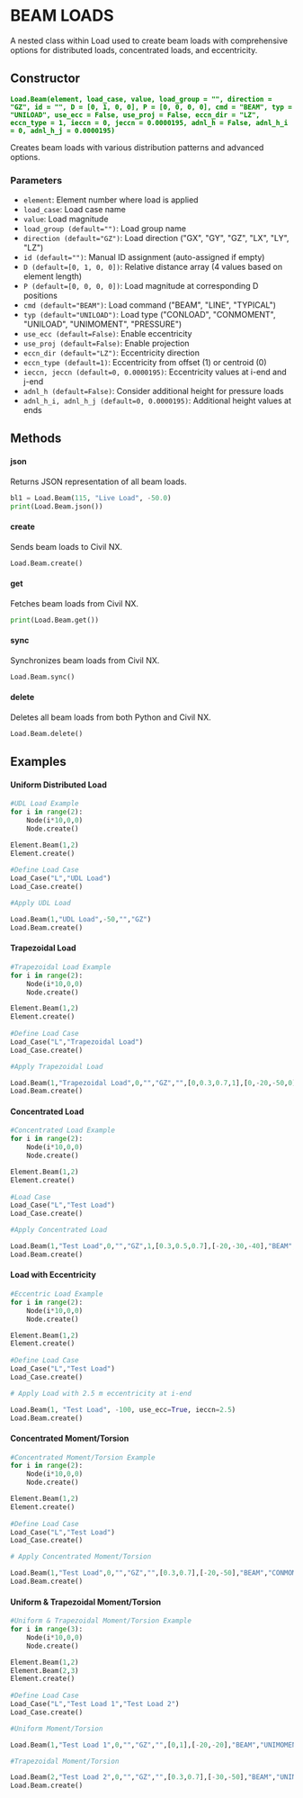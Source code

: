 # BEAM LOADS

A nested class within Load used to create beam loads with comprehensive options for distributed loads, concentrated loads, and eccentricity.

## Constructor
**<font color="green">`Load.Beam(element, load_case, value, load_group = "", direction = "GZ", id = "", D = [0, 1, 0, 0], P = [0, 0, 0, 0], cmd = "BEAM", typ = "UNILOAD", use_ecc = False, use_proj = False, eccn_dir = "LZ", eccn_type = 1, ieccn = 0, jeccn = 0.0000195, adnl_h = False, adnl_h_i = 0, adnl_h_j = 0.0000195)`</font>**

Creates beam loads with various distribution patterns and advanced options.

### Parameters
* `element`: Element number where load is applied
* `load_case`: Load case name
* `value`: Load magnitude
* `load_group (default="")`: Load group name
* `direction (default="GZ")`: Load direction ("GX", "GY", "GZ", "LX", "LY", "LZ")
* `id (default="")`: Manual ID assignment (auto-assigned if empty)
* `D (default=[0, 1, 0, 0])`: Relative distance array (4 values based on element length)
* `P (default=[0, 0, 0, 0])`: Load magnitude at corresponding D positions
* `cmd (default="BEAM")`: Load command ("BEAM", "LINE", "TYPICAL")
* `typ (default="UNILOAD")`: Load type ("CONLOAD", "CONMOMENT", "UNILOAD", "UNIMOMENT", "PRESSURE")
* `use_ecc (default=False)`: Enable eccentricity
* `use_proj (default=False)`: Enable projection
* `eccn_dir (default="LZ")`: Eccentricity direction
* `eccn_type (default=1)`: Eccentricity from offset (1) or centroid (0)
* `ieccn, jeccn (default=0, 0.0000195)`: Eccentricity values at i-end and j-end
* `adnl_h (default=False)`: Consider additional height for pressure loads
* `adnl_h_i, adnl_h_j (default=0, 0.0000195)`: Additional height values at ends




## Methods

#### json
Returns JSON representation of all beam loads.

```py
bl1 = Load.Beam(115, "Live Load", -50.0)
print(Load.Beam.json())
```

#### create
Sends beam loads to Civil NX.

```py
Load.Beam.create()
```

#### get
Fetches beam loads from Civil NX.

```py
print(Load.Beam.get())
```

#### sync
Synchronizes beam loads from Civil NX.

```py
Load.Beam.sync()
```

#### delete
Deletes all beam loads from both Python and Civil NX.

```py
Load.Beam.delete()
```










## Examples

#### Uniform Distributed Load
```py
#UDL Load Example
for i in range(2):
    Node(i*10,0,0)
    Node.create()

Element.Beam(1,2)
Element.create()
    
#Define Load Case
Load_Case("L","UDL Load")
Load_Case.create()

#Apply UDL Load

Load.Beam(1,"UDL Load",-50,"","GZ")
Load.Beam.create()

```

#### Trapezoidal Load

```py
#Trapezoidal Load Example
for i in range(2):
    Node(i*10,0,0)
    Node.create()

Element.Beam(1,2)
Element.create()
    
#Define Load Case
Load_Case("L","Trapezoidal Load")
Load_Case.create()

#Apply Trapezoidal Load

Load.Beam(1,"Trapezoidal Load",0,"","GZ","",[0,0.3,0.7,1],[0,-20,-50,0])
Load.Beam.create()
```

#### Concentrated Load
```py
#Concentrated Load Example
for i in range(2):
    Node(i*10,0,0)
    Node.create()

Element.Beam(1,2)
Element.create()
    
#Load Case
Load_Case("L","Test Load")
Load_Case.create()

#Apply Concentrated Load

Load.Beam(1,"Test Load",0,"","GZ",1,[0.3,0.5,0.7],[-20,-30,-40],"BEAM","CONLOAD")
Load.Beam.create()
```

#### Load with Eccentricity
```py
#Eccentric Load Example
for i in range(2):
    Node(i*10,0,0)
    Node.create()

Element.Beam(1,2)
Element.create()
    
#Define Load Case
Load_Case("L","Test Load")
Load_Case.create()

# Apply Load with 2.5 m eccentricity at i-end

Load.Beam(1, "Test Load", -100, use_ecc=True, ieccn=2.5)
Load.Beam.create()
```

#### Concentrated Moment/Torsion
```py
#Concentrated Moment/Torsion Example
for i in range(2):
    Node(i*10,0,0)
    Node.create()

Element.Beam(1,2)
Element.create()
    
#Define Load Case
Load_Case("L","Test Load")
Load_Case.create()

# Apply Concentrated Moment/Torsion

Load.Beam(1,"Test Load",0,"","GZ","",[0.3,0.7],[-20,-50],"BEAM","CONMOMENT")
Load.Beam.create()
```

#### Uniform & Trapezoidal Moment/Torsion
```py
#Uniform & Trapezoidal Moment/Torsion Example
for i in range(3):
    Node(i*10,0,0)
    Node.create()

Element.Beam(1,2)
Element.Beam(2,3)
Element.create()
    
#Define Load Case
Load_Case("L","Test Load 1","Test Load 2")
Load_Case.create()

#Uniform Moment/Torsion

Load.Beam(1,"Test Load 1",0,"","GZ","",[0,1],[-20,-20],"BEAM","UNIMOMENT")

#Trapezoidal Moment/Torsion

Load.Beam(2,"Test Load 2",0,"","GZ","",[0.3,0.7],[-30,-50],"BEAM","UNIMOMENT")
Load.Beam.create()
```
